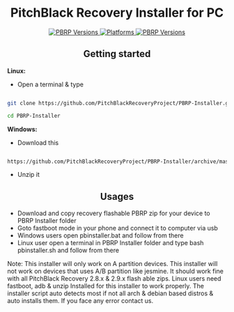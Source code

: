 <h1 align="center">
PitchBlack Recovery Installer for PC
</h1>

<div align="center">
<!-- PBRP Versions-->
<a href="#">
   <img src="https://img.shields.io/badge/PBRP-v2.8.x--2.9.x-blue.svg?style=flat-square"
     alt="PBRP Versions" />
 </a>
<!-- Platforms -->
 <a href="#">
    <img src="https://img.shields.io/badge/Platform-Windows%20%7C%20Linux-lightgrey.svg?style=flat-square"
    alt="Platforms">
 </a>
<!-- Say Thanks -->
 <a href="https://saythanks.io/to/firewolfxda">
    <img src="https://img.shields.io/badge/Say%20Thanks-!-1EAEDB.svg?style=flat-square"
      alt="PBRP Versions" />
  </a>

 </div>

<h2 align="center">
Getting started
</h2>

 **Linux:**

- Open a terminal & type

```bash

git clone https://github.com/PitchBlackRecoveryProject/PBRP-Installer.git

cd PBRP-Installer

```


 **Windows:**

- Download this

```bash

https://github.com/PitchBlackRecoveryProject/PBRP-Installer/archive/master.zip

```

- Unzip it



<h2 align="center">
Usages
</h2>

- Download and copy recovery flashable PBRP zip for your device to PBRP Installer folder
- Goto fastboot mode in your phone and connect it to computer via usb
- Windows users open pbinstaller.bat and follow from there
- Linux user open a terminal in PBRP Installer folder and type bash pbinstaller.sh and follow from there




Note: This installer will only work on A partition devices. This installer will not work on devices that uses A/B partition like jesmine. It should work fine with all PitchBlack Recovery 2.8.x & 2.9.x flash able zips. Linux users need fastboot, adb & unzip Installed for this installer to work properly. The installer script auto detects most if not all arch & debian based distros & auto installs them. If you face any error contact us.
